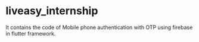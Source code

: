 # liveasy_internship

It contains the code of Mobile phone authentication with OTP using firebase in flutter framework.

